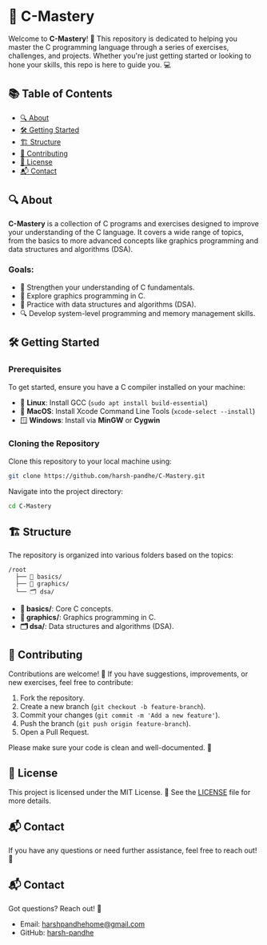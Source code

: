 # 🚀 C-Mastery

Welcome to **C-Mastery**! 🎉 This repository is dedicated to helping you master the C programming language through a series of exercises, challenges, and projects. Whether you're just getting started or looking to hone your skills, this repo is here to guide you. 💻

## 📚 Table of Contents

- [🔍 About](#-about)
- [🛠️ Getting Started](#%EF%B8%8F-getting-started)
- [🏗️ Structure](#%EF%B8%8F-structure)
- [🤝 Contributing](#-contributing)
- [📜 License](#-license)
- [📬 Contact](#-contact)

## 🔍 About

**C-Mastery** is a collection of C programs and exercises designed to improve your understanding of the C language. It covers a wide range of topics, from the basics to more advanced concepts like graphics programming and data structures and algorithms (DSA).

### Goals:

- 🧠 Strengthen your understanding of C fundamentals.
- 🎨 Explore graphics programming in C.
- 💪 Practice with data structures and algorithms (DSA).
- 🔍 Develop system-level programming and memory management skills.

## 🛠️ Getting Started

### Prerequisites

To get started, ensure you have a C compiler installed on your machine:

- 🐧 **Linux**: Install GCC (`sudo apt install build-essential`)
- 🍏 **MacOS**: Install Xcode Command Line Tools (`xcode-select --install`)
- 🪟 **Windows**: Install via **MinGW** or **Cygwin**

### Cloning the Repository

Clone this repository to your local machine using:

```bash
git clone https://github.com/harsh-pandhe/C-Mastery.git
```

Navigate into the project directory:

```bash
cd C-Mastery
```

## 🏗️ Structure

The repository is organized into various folders based on the topics:

```
/root
  ├── 🔰 basics/
  ├── 🎨 graphics/
  └── 🗂️ dsa/
```

- **🔰 basics/**: Core C concepts.
- **🎨 graphics/**: Graphics programming in C.
- **🗂️ dsa/**: Data structures and algorithms (DSA).

## 🤝 Contributing

Contributions are welcome! 🌟 If you have suggestions, improvements, or new exercises, feel free to contribute:

1. Fork the repository.
2. Create a new branch (`git checkout -b feature-branch`).
3. Commit your changes (`git commit -m 'Add a new feature'`).
4. Push the branch (`git push origin feature-branch`).
5. Open a Pull Request.

Please make sure your code is clean and well-documented. 📝

## 📜 License

This project is licensed under the MIT License. 📄 See the [LICENSE](LICENSE) file for more details.

## 📬 Contact

If you have any questions or need further assistance, feel free to reach out! 💌


## 📬 Contact

Got questions? Reach out! 💌

- Email: harshpandhehome@gmail.com
- GitHub: [harsh-pandhe](https://github.com/harsh-pandhe)
